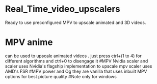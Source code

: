 # Real_Time_video_upscalers
Ready to use preconfigured  MPV to upscale animated and 3D videos.
# MPV anime
can be used to upscale animated videos .
just press ctrl+(1 to 4) for different algorithms and ctrl+0 to disengage it
#MPV Nvidia scaler and scaler
uses Nvidia's flagship implementation to upscale 
mpv scaler uses AMD's FSR
#MPV power and Og
they are vanilla that uses inbuilt MPV options for best picture quality
#Note
only for windows
